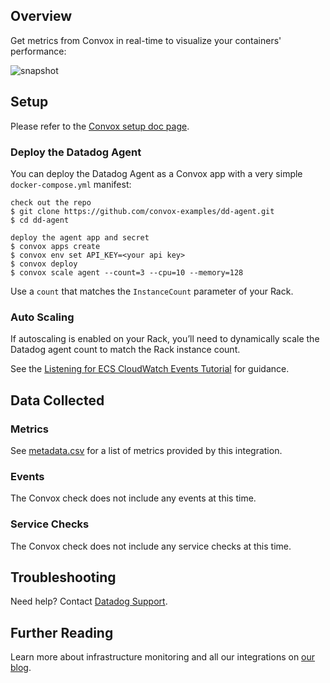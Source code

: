 ## Overview

Get metrics from Convox in real-time to visualize your containers' performance:

![snapshot](https://raw.githubusercontent.com/DataDog/integrations-extras/master/convox/images/snapshot.png)

## Setup

Please refer to the [Convox setup doc page](https://convox.com/docs/datadog/).

### Deploy the Datadog Agent

You can deploy the Datadog Agent as a Convox app with a very simple `docker-compose.yml` manifest:
```
check out the repo
$ git clone https://github.com/convox-examples/dd-agent.git
$ cd dd-agent

deploy the agent app and secret
$ convox apps create
$ convox env set API_KEY=<your api key>
$ convox deploy
$ convox scale agent --count=3 --cpu=10 --memory=128
```

Use a `count` that matches the `InstanceCount` parameter of your Rack.

### Auto Scaling

If autoscaling is enabled on your Rack, you’ll need to dynamically scale the Datadog agent count to match the Rack instance count.

See the [Listening for ECS CloudWatch Events Tutorial](http://docs.aws.amazon.com/AmazonECS/latest/developerguide/ecs_cwet.html) for guidance.

## Data Collected
### Metrics
See [metadata.csv](https://github.com/DataDog/integrations-extras/blob/master/convox/metadata.csv) for a list of metrics provided by this integration.

### Events
The Convox check does not include any events at this time.

### Service Checks
The Convox check does not include any service checks at this time.

## Troubleshooting
Need help? Contact [Datadog Support](http://docs.datadoghq.com/help/).

## Further Reading

Learn more about infrastructure monitoring and all our integrations on [our blog](https://www.datadoghq.com/blog/).